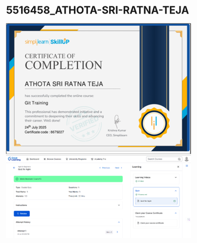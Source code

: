# 5516458\_ATHOTA-SRI-RATNA-TEJA



<img src = "https://github.com/athotaratnateja2917-hash/5516458_ATHOTA-SRI-RATNA-TEJA/blob/main/GIT/GIT%20Sempli.png" alt = "image">


<img src = "https://github.com/athotaratnateja2917-hash/5516458_ATHOTA-SRI-RATNA-TEJA/blob/main/sdlc/module%201.png" alt = "image">
